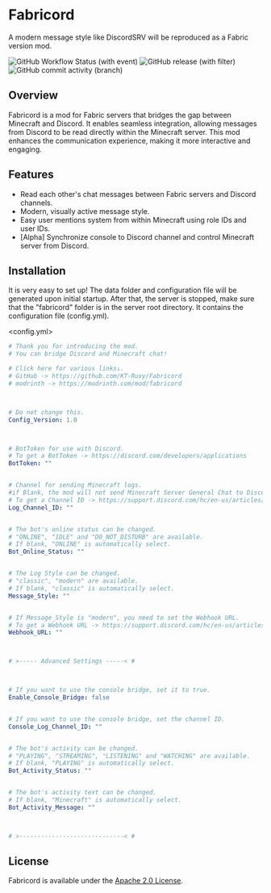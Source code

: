 # Fabricord
A modern message style like DiscordSRV will be reproduced as a Fabric version mod.

![GitHub Workflow Status (with event)](https://img.shields.io/github/actions/workflow/status/Elysium-7/Fabricord/build.yml?style=plastic&logo=github&logoColor=white) ![GitHub release (with filter)](https://img.shields.io/github/v/release/Elysium-7/Fabricord?style=plastic) ![GitHub commit activity (branch)](https://img.shields.io/github/commit-activity/t/Elysium-7/Fabricord?style=plastic)


## Overview
Fabricord is a mod for Fabric servers that bridges the gap between Minecraft and Discord. It enables seamless integration, allowing messages from Discord to be read directly within the Minecraft server. This mod enhances the communication experience, making it more interactive and engaging.

## Features
- Read each other's chat messages between Fabric servers and Discord channels.
- Modern, visually active message style.
- Easy user mentions system from within Minecraft using role IDs and user IDs.
- [Alpha] Synchronize console to Discord channel and control Minecraft server from Discord.

## Installation
It is very easy to set up!
The data folder and configuration file will be generated upon initial startup. After that, the server is stopped,
make sure that the "fabricord" folder is in the server root directory. It contains the configuration file (config.yml).

<config.yml>
```yml
# Thank you for introducing the mod.
# You can bridge Discord and Minecraft chat!

# Click here for various links↓.
# GitHub -> https://github.com/KT-Ruxy/Fabricord
# modrinth -> https://modrinth.com/mod/fabricord



# Do not change this.
Config_Version: 1.0



# BotToken for use with Discord.
# To get a BotToken -> https://discord.com/developers/applications
BotToken: ""


# Channel for sending Minecraft logs.
#if Blank, the mod will not send Minecraft Server General Chat to Discord.
# To get a Channel ID -> https://support.discord.com/hc/en-us/articles/206346498-Where-can-I-find-my-User-Server-Message-ID
Log_Channel_ID: ""


# The bot's online status can be changed.
# "ONLINE", "IDLE" and "DO_NOT_DISTURB" are available.
# If blank, "ONLINE" is automatically select.
Bot_Online_Status: ""


# The Log Style can be changed.
# "classic", "modern" are available.
# If blank, "classic" is automatically select.
Message_Style: ""


# If Message_Style is "modern", you need to set the Webhook URL.
# To get a Webhook URL -> https://support.discord.com/hc/en-us/articles/228383668-Intro-to-Webhooks
Webhook_URL: ""



# >----- Advanced Settings -----< #



# If you want to use the console bridge, set it to true.
Enable_Console_Bridge: false


# If you want to use the console bridge, set the channel ID.
Console_Log_Channel_ID: ""


# The bot's activity can be changed.
# "PLAYING", "STREAMING", "LISTENING" and "WATCHING" are available.
# If blank, "PLAYING" is automatically select.
Bot_Activity_Status: ""


# The bot's activity text can be changed.
# If blank, "Minecraft" is automatically select.
Bot_Activity_Message: ""



# >-----------------------------< #
```

## License
Fabricord is available under the [Apache 2.0 License](https://github.com/KT-Ruxy/Fabricord/blob/main/LICENSE).
